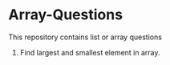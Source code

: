 # Array-Questions
This repository contains list or array questions

1. Find largest and smallest element in array.
